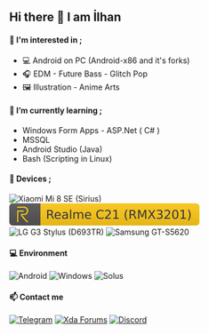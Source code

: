 ## Hi there 👋 I am İlhan
#### 💬 I'm interested in ;
- 💻 Android on PC (Android-x86 and it's forks)
- 🎧 EDM - Future Bass - Glitch Pop
- 🖼️ Illustration - Anime Arts
#### 🌱 I’m currently learning ;
- Windows Form Apps - ASP.Net ( C# )
- MSSQL
- Android Studio (Java)
- Bash (Scripting in Linux)
	
#### 📱 Devices ;

![Xiaomi Mi 8 SE (Sirius)](https://img.shields.io/badge/%E2%80%8E-Xiaomi%20Mi%208%20SE%20(Sirius)-orange.svg?logo=xiaomi&colorA=white)
![Realme C21 (RMX3201)](RMX3201.svg)
![LG G3 Stylus (D693TR)](https://img.shields.io/badge/%E2%80%8E-LG%20G3%20Stylus%20(D693TR)-red.svg?logo=lg)
![Samsung GT-S5620](https://img.shields.io/badge/%E2%80%8E-Samsung%20GT--S5620-blue.svg?logo=samsung)

#### 💻 Environment

![Android](https://img.shields.io/badge/%E2%80%8E-Android-green.svg?logo=android)
![Windows](https://img.shields.io/badge/%E2%80%8E-Windows-blue.svg?logo=Windows)
![Solus](https://img.shields.io/badge/%E2%80%8E-Solus-blue.svg?logo=solus)

#### 📫 Contact me
[![Telegram](https://img.shields.io/badge/%E2%80%8E-MrMiy4mo-blue.svg?&logo=telegram)](https://t.me/MrMiy4mo)
[![Xda Forums](https://img.shields.io/badge/Xda-MrMiyamo-orange.svg?&logo=xda)](https://forum.xda-developers.com/m/mrmiyamo.9545105/)
[![Discord](https://img.shields.io/badge/%E2%80%8E-MrMiy4mo-5865f2.svg?&logo=discord)](https://discordapp.com/users/767095353475334144)
